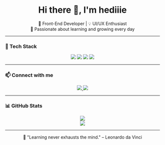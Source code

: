 <h1 align="center">Hi there 👋, I'm hediiie</h1>

<p align="center">
  🎨 Front-End Developer | 💡 UI/UX Enthusiast <br/>
  🌱 Passionate about learning and growing every day
</p>

---

### 🧰 Tech Stack

<div align="center">
  <img src="https://img.shields.io/badge/HTML5-E34F26?style=for-the-badge&logo=html5&logoColor=white"/>
  <img src="https://img.shields.io/badge/CSS3-1572B6?style=for-the-badge&logo=css3&logoColor=white"/>
  <img src="https://img.shields.io/badge/JavaScript-F7DF1E?style=for-the-badge&logo=javascript&logoColor=black"/>
  <img src="https://img.shields.io/badge/React-61DAFB?style=for-the-badge&logo=react&logoColor=black"/>
</div>

---

### 📫 Connect with me

<p align="center">
  <a href="https://www.linkedin.com/in/your-linkedin-url" target="_blank">
    <img src="https://img.shields.io/badge/LinkedIn-0077B5?style=flat&logo=linkedin&logoColor=white"/>
  </a>
  <a href="https://www.instagram.com/_hdiiie" target="_blank">
    <img src="https://img.shields.io/badge/Instagram-E4405F?style=flat&logo=instagram&logoColor=white"/>
  </a>
  <!-- می‌تونی لینک وبسایت هم اضافه کنی اگه داری -->
</p>

---

### 📊 GitHub Stats

<div align="center">
  <img src="https://github-readme-stats.vercel.app/api?username=hdiiie&show_icons=true&theme=radical" />
  <br/>
  <img src="https://github-readme-stats.vercel.app/api/top-langs/?username=hdiiie&layout=compact&theme=radical" />
</div>

---

<p align="center">
  🎯 "Learning never exhausts the mind." – Leonardo da Vinci
</p>

